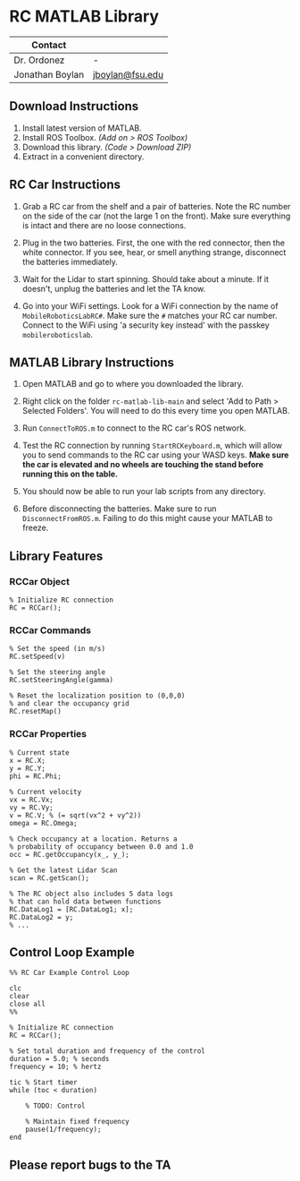 # RC MATLAB Library

| Contact           |                   |
| ----------------- | ----------------- |
| Dr. Ordonez       | -                 |
| Jonathan Boylan   | jboylan@fsu.edu   |

## Download Instructions

1) Install latest version of MATLAB.
2) Install ROS Toolbox. *(Add on > ROS Toolbox)*
3) Download this library. *(Code > Download ZIP)*
4) Extract in a convenient directory.

## RC Car Instructions

1) Grab a RC car from the shelf and a pair of batteries. Note the RC number on the side of the car (not the large 1 on the front). Make sure everything is intact and there are no loose connections.

2) Plug in the two batteries. First, the one with the red connector, then the white connector. If you see, hear, or smell anything strange, disconnect the batteries immediately.

3) Wait for the Lidar to start spinning. Should take about a minute. If it doesn't, unplug the batteries and let the TA know.

4) Go into your WiFi settings. Look for a WiFi connection by the name of `MobileRoboticsLabRC#`. Make sure the `#` matches your RC car number. Connect to the WiFi using 'a security key instead' with the passkey `mobileroboticslab`. 

## MATLAB Library Instructions

1) Open MATLAB and go to where you downloaded the library.

2) Right click on the folder `rc-matlab-lib-main` and select 'Add to Path > Selected Folders'. You will need to do this every time you open MATLAB.

3) Run `ConnectToROS.m` to connect to the RC car's ROS network.

3) Test the RC connection by running `StartRCKeyboard.m`, which will allow you to send commands to the RC car using your WASD keys. **Make sure the car is elevated and no wheels are touching the stand before running this on the table.**

4) You should now be able to run your lab scripts from any directory.

5) Before disconnecting the batteries. Make sure to run `DisconnectFromROS.m`. Failing to do this might cause your MATLAB to freeze.

## Library Features

### RCCar Object
```
% Initialize RC connection
RC = RCCar();
```

### RCCar Commands
```
% Set the speed (in m/s)
RC.setSpeed(v)

% Set the steering angle
RC.setSteeringAngle(gamma)

% Reset the localization position to (0,0,0) 
% and clear the occupancy grid
RC.resetMap()
```

### RCCar Properties
```
% Current state
x = RC.X;
y = RC.Y;
phi = RC.Phi;

% Current velocity
vx = RC.Vx;
vy = RC.Vy;
v = RC.V; % (= sqrt(vx^2 + vy^2))
omega = RC.Omega;

% Check occupancy at a location. Returns a
% probability of occupancy between 0.0 and 1.0
occ = RC.getOccupancy(x_, y_);

% Get the latest Lidar Scan
scan = RC.getScan();

% The RC object also includes 5 data logs
% that can hold data between functions
RC.DataLog1 = [RC.DataLog1; x];
RC.DataLog2 = y;
% ...
```

## Control Loop Example
```
%% RC Car Example Control Loop

clc
clear
close all
%%

% Initialize RC connection
RC = RCCar();

% Set total duration and frequency of the control
duration = 5.0; % seconds
frequency = 10; % hertz

tic % Start timer
while (toc < duration)

    % TODO: Control

    % Maintain fixed frequency
    pause(1/frequency);
end
```

## Please report bugs to the TA